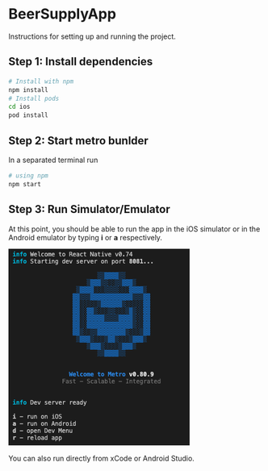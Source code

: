 # BeerSupplyApp

Instructions for setting up and running the project.

## Step 1: Install dependencies
```bash
# Install with npm
npm install
# Install pods
cd ios
pod install
```

## Step 2: Start metro bunlder
In a separated terminal run
```bash
# using npm
npm start
```

## Step 3: Run Simulator/Emulator
At this point, you should be able to run the app in the iOS simulator or in the Android emulator by typing **i** or **a** respectively.

![alt text](image.png)

You can also run directly from xCode or Android Studio.